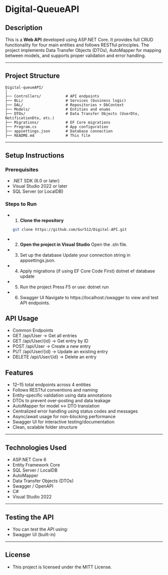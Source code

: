 ﻿# Digital-QueueAPI

## Description
This is a **Web API** developed using ASP.NET Core. It provides full CRUD functionality for four main entities and follows RESTful principles. The project implements Data Transfer Objects (DTOs), AutoMapper for mapping between models, and supports proper validation and error handling.

---


##  Project Structure
```
Digital-queueAPI/
│
├── Controllers/           # API endpoints
├── BLL/                   # Services (business logic)
├── DAL/                   # Repositories + DbContext
├── Models/                # Entities and enums
├── DTOs/                  # Data Transfer Objects (UserDto, NotificationDto, etc.)
├── Migrations/            # EF Core migrations
├── Program.cs             # App configuration
├── appsettings.json       # Database connection
├── README.md              # This file
```

---


## Setup Instructions

### Prerequisites
- .NET SDK (6.0 or later)
- Visual Studio 2022 or later
- SQL Server (or LocalDB)

### Steps to Run

- 1. **Clone the repository**  
   ```bash
   git clone https://github.com/Gur512/Digital-API.git

- 2. **Open the project in Visual Studio**
     Open the .sln file.

- 3. Set up the database
     Update your connection string in appsettings.json.

- 4. Apply migrations (if using EF Core Code First)
     dotnet ef database update

- 5. Run the project
     Press F5 or use:
     dotnet run

- 6. Swagger UI
     Navigate to https://localhost:<port>/swagger to view and test API endpoints.


## API Usage
- Common Endpoints
- GET     /api/User           → Get all entries
- GET     /api/User/{id}      → Get entry by ID
- POST    /api/User           → Create a new entry
- PUT     /api/User/{id}      → Update an existing entry
- DELETE  /api/User/{id}      → Delete an entry


## Features

-  12–15 total endpoints across 4 entities
-  Follows RESTful conventions and naming
-  Entity-specific validation using data annotations
-  DTOs to prevent over-posting and data leakage
-  AutoMapper for model <-> DTO translation
-  Centralized error handling using status codes and messages
-  Async/await usage for non-blocking performance
-  Swagger UI for interactive testing/documentation
-  Clean, scalable folder structure

---

## Technologies Used

- ASP.NET Core 6
- Entity Framework Core
- SQL Server / LocalDB
- AutoMapper
- Data Transfer Objects (DTOs)
- Swagger / OpenAPI
- C#
- Visual Studio 2022

---

## Testing the API
- You can test the API using:
- Swagger UI (built-in)

---

## License
- This project is licensed under the MITT License.

